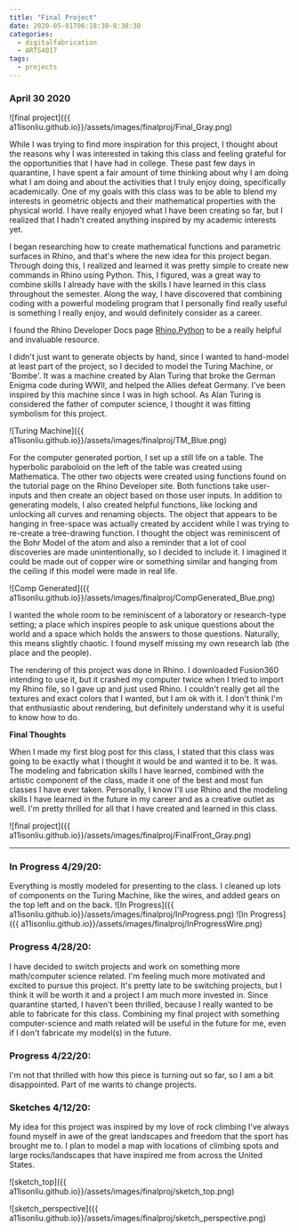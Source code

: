 ```yaml
---
title: "Final Project"
date: 2020-05-01T06:18:30-8:38:30
categories:
  - digitalfabrication
  - ARTS4017
tags:
  - projects
---
```

### April 30 2020
![final project]({{ a11isonliu.github.io}}/assets/images/finalproj/Final_Gray.png)

While I was trying to find more inspiration for this project, I thought about the reasons why I was interested in taking this class and feeling grateful for the opportunities that I have had in college. These past few days in quarantine, I have spent a fair amount of time thinking about why I am doing what I am doing and about the activities that I truly enjoy doing, specifically academically. One of my goals with this class was to be able to blend my interests in geometric objects and their mathematical properties with the physical world. I have really enjoyed what I have been creating so far, but I realized that I hadn't created anything inspired by my academic interests yet.

I began researching how to create mathematical functions and parametric surfaces in Rhino, and that's where the new idea for this project began. Through doing this, I realized and learned it was pretty simple to create new commands in Rhino using Python. This, I figured, was a great way to combine skills I already have with the skills I have learned in this class throughout the semester. Along the way, I have discovered that combining coding with a powerful modeling program that I personally find really useful is something I really enjoy, and would definitely consider as a career.

I found the Rhino Developer Docs page [Rhino.Python](https://developer.rhino3d.com/guides/rhinopython/) to be a really helpful and invaluable resource.

I didn't just want to generate objects by hand, since I wanted to hand-model at least part of the project, so I decided to model the Turing Machine, or 'Bombe'. It was a machine created by Alan Turing that broke the German Enigma code during WWII, and helped the Allies defeat Germany. I've been inspired by this machine since I was in high school. As Alan Turing is considered the father of computer science, I thought it was fitting symbolism for this project.

![Turing Machine]({{ a11isonliu.github.io}}/assets/images/finalproj/TM_Blue.png)

For the computer generated portion, I set up a still life on a table. The hyperbolic paraboloid on the left of the table was created using Mathematica. The other two objects were created using functions found on the tutorial page on the Rhino Developer site. Both functions take user-inputs and then create an object based on those user inputs. In addition to generating models, I also created helpful functions, like locking and unlocking all curves and renaming objects. The object that appears to be hanging in free-space was actually created by accident while I was trying to re-create a tree-drawing function. I thought the object was reminiscent of the Bohr Model of the atom and also a reminder that a lot of cool discoveries are made unintentionally, so I decided to include it. I imagined it could be made out of copper wire or something similar and hanging from the ceiling if this model were made in real life.

![Comp Generated]({{ a11isonliu.github.io}}/assets/images/finalproj/CompGenerated_Blue.png)

I wanted the whole room to be reminiscent of a laboratory or research-type setting; a place which inspires people to ask unique questions about the world and a space which holds the answers to those questions. Naturally, this means slightly chaotic. I found myself missing my own research lab (the place and the people).

The rendering of this project was done in Rhino. I downloaded Fusion360 intending to use it, but it crashed my computer twice when I tried to import my Rhino file, so I gave up and just used Rhino. I couldn't really get all the textures and exact colors that I wanted, but I am ok with it. I don't think I'm that enthusiastic about rendering, but definitely understand why it is useful to know how to do.

**Final Thoughts**

When I made my first blog post for this class, I stated that this class was going to be exactly what I thought it would be and wanted it to be. It was. The modeling and fabrication skills I have learned, combined with the artistic component of the class, made it one of the best and most fun classes I have ever taken. Personally, I know I'll use Rhino and the modeling skills I have learned in the future in my career and as a creative outlet as well. I'm pretty thrilled for all that I have created and learned in this class.

![final project]({{ a11isonliu.github.io}}/assets/images/finalproj/FinalFront_Gray.png)

------------------------------------------------------------------------------------------------------------------------------------------------------------

### In Progress 4/29/20:

Everything is mostly modeled for presenting to the class. I cleaned up lots of components on the Turing Machine, like the wires, and added gears on the top left and on the back.
![In Progress]({{ a11isonliu.github.io}}/assets/images/finalproj/InProgress.png)
![In Progress]({{ a11isonliu.github.io}}/assets/images/finalproj/InProgressWire.png)


### Progress 4/28/20:

I have decided to switch projects and work on something more math/computer science related. I'm feeling much more motivated and excited to pursue this project. It's pretty late to be switching projects, but I think it will be worth it and a project I am much more invested in. Since quarantine started, I haven't been thrilled, because I really wanted to be able to fabricate for this class. Combining my final project with something computer-science and math related will be useful in the future for me, even if I don't fabricate my model(s) in the future.

### Progress 4/22/20:

I'm not that thrilled with how this piece is turning out so far, so I am a bit disappointed. Part of me wants to change projects.

### Sketches 4/12/20:

My idea for this project was inspired by my love of rock climbing I've always found myself in awe of the great landscapes and freedom that the sport has brought me to. I plan to model a map with locations of climbing spots and large rocks/landscapes that have inspired me from across the United States.

![sketch_top]({{ a11isonliu.github.io}}/assets/images/finalproj/sketch_top.png)

![sketch_perspective]({{ a11isonliu.github.io}}/assets/images/finalproj/sketch_perspective.png)

